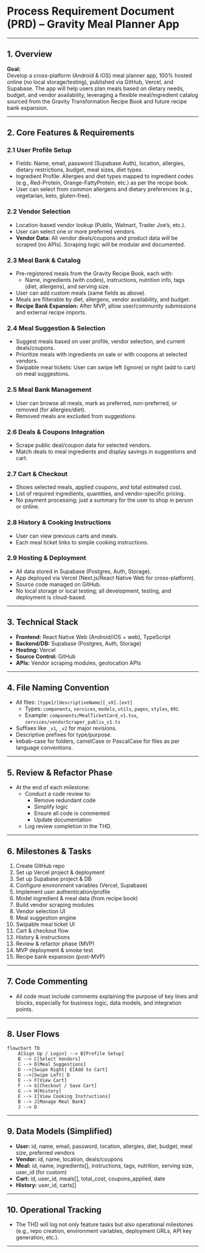 # Process Requirement Document (PRD) – Gravity Meal Planner App

---

## 1. Overview

**Goal:**  
Develop a cross-platform (Android & iOS) meal planner app, 100% hosted online (no local storage/testing), published via GitHub, Vercel, and Supabase. The app will help users plan meals based on dietary needs, budget, and vendor availability, leveraging a flexible meal/ingredient catalog sourced from the Gravity Transformation Recipe Book and future recipe bank expansion.

---

## 2. Core Features & Requirements

### 2.1 User Profile Setup
- Fields: Name, email, password (Supabase Auth), location, allergies, dietary restrictions, budget, meal sizes, diet types.
- Ingredient Profile: Allergies and diet types mapped to ingredient codes (e.g., Red-Protein, Orange-FattyProtein, etc.) as per the recipe book.
- User can select from common allergens and dietary preferences (e.g., vegetarian, keto, gluten-free).

### 2.2 Vendor Selection
- Location-based vendor lookup (Publix, Walmart, Trader Joe’s, etc.).
- User can select one or more preferred vendors.
- **Vendor Data:** All vendor deals/coupons and product data will be scraped (no APIs). Scraping logic will be modular and documented.

### 2.3 Meal Bank & Catalog
- Pre-registered meals from the Gravity Recipe Book, each with:
  - Name, ingredients (with codes), instructions, nutrition info, tags (diet, allergens), and serving size.
- User can add custom meals (same fields as above).
- Meals are filterable by diet, allergens, vendor availability, and budget.
- **Recipe Bank Expansion:** After MVP, allow user/community submissions and external recipe imports.

### 2.4 Meal Suggestion & Selection
- Suggest meals based on user profile, vendor selection, and current deals/coupons.
- Prioritize meals with ingredients on sale or with coupons at selected vendors.
- Swipable meal tickets: User can swipe left (ignore) or right (add to cart) on meal suggestions.

### 2.5 Meal Bank Management
- User can browse all meals, mark as preferred, non-preferred, or removed (for allergies/diet).
- Removed meals are excluded from suggestions.

### 2.6 Deals & Coupons Integration
- Scrape public deal/coupon data for selected vendors.
- Match deals to meal ingredients and display savings in suggestions and cart.

### 2.7 Cart & Checkout
- Shows selected meals, applied coupons, and total estimated cost.
- List of required ingredients, quantities, and vendor-specific pricing.
- No payment processing; just a summary for the user to shop in person or online.

### 2.8 History & Cooking Instructions
- User can view previous carts and meals.
- Each meal ticket links to simple cooking instructions.

### 2.9 Hosting & Deployment
- All data stored in Supabase (Postgres, Auth, Storage).
- App deployed via Vercel (Next.js/React Native Web for cross-platform).
- Source code managed on GitHub.
- No local storage or local testing; all development, testing, and deployment is cloud-based.

---

## 3. Technical Stack

- **Frontend:** React Native Web (Android/iOS + web), TypeScript
- **Backend/DB:** Supabase (Postgres, Auth, Storage)
- **Hosting:** Vercel
- **Source Control:** GitHub
- **APIs:** Vendor scraping modules, geolocation APIs

---

## 4. File Naming Convention

- All files: `[type]/[descriptiveName][_vX].[ext]`
  - Types: `components`, `services`, `models`, `utils`, `pages`, `styles`, etc.
  - Example: `components/MealTicketCard_v1.tsx`, `services/vendorScraper_publix_v1.ts`
- Suffixes like `_v1`, `_v2` for major revisions.
- Descriptive prefixes for type/purpose.
- kebab-case for folders, camelCase or PascalCase for files as per language conventions.

---

## 5. Review & Refactor Phase

- At the end of each milestone:
  - Conduct a code review to:
    - Remove redundant code
    - Simplify logic
    - Ensure all code is commented
    - Update documentation
  - Log review completion in the THD.

---

## 6. Milestones & Tasks

1. Create GitHub repo
2. Set up Vercel project & deployment
3. Set up Supabase project & DB
4. Configure environment variables (Vercel, Supabase)
5. Implement user authentication/profile
6. Model ingredient & meal data (from recipe book)
7. Build vendor scraping modules
8. Vendor selection UI
9. Meal suggestion engine
10. Swipable meal ticket UI
11. Cart & checkout flow
12. History & instructions
13. Review & refactor phase (MVP)
14. MVP deployment & smoke test
15. Recipe bank expansion (post-MVP)

---

## 7. Code Commenting

- All code must include comments explaining the purpose of key lines and blocks, especially for business logic, data models, and integration points.

---

## 8. User Flows

```mermaid
flowchart TD
    A[Sign Up / Login] --> B[Profile Setup]
    B --> C[Select Vendors]
    C --> D[Meal Suggestions]
    D -->|Swipe Right| E[Add to Cart]
    D -->|Swipe Left| D
    E --> F[View Cart]
    F --> G[Checkout / Save Cart]
    G --> H[History]
    E --> I[View Cooking Instructions]
    B --> J[Manage Meal Bank]
    J --> D
```

---

## 9. Data Models (Simplified)

- **User:** id, name, email, password, location, allergies, diet, budget, meal size, preferred vendors
- **Vendor:** id, name, location, deals/coupons
- **Meal:** id, name, ingredients[], instructions, tags, nutrition, serving size, user_id (for custom)
- **Cart:** id, user_id, meals[], total_cost, coupons_applied, date
- **History:** user_id, carts[]

---

## 10. Operational Tracking

- The THD will log not only feature tasks but also operational milestones (e.g., repo creation, environment variables, deployment URLs, API key generation, etc.).

---
